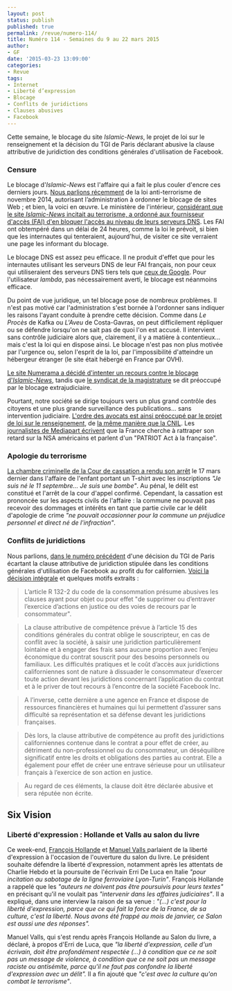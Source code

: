 ```yaml
---
layout: post
status: publish
published: true
permalink: /revue/numero-114/
title: Numéro 114 - Semaines du 9 au 22 mars 2015
author:
- GF
date: '2015-03-23 13:09:00'
categories:
- Revue
tags:
- Internet
- Liberté d’expression
- Blocage
- Conflits de juridictions
- Clauses abusives
- Facebook
---
```


Cette semaine, le blocage du site _Islamic-News_, le projet de loi sur le renseignement et la décision du TGI de Paris déclarant abusive la clause attributive de juridiction des conditions générales d'utilisation de Facebook.

### Censure

Le blocage d'_Islamic-News_ est l'affaire qui a fait le plus couler d'encre ces derniers jours. [Nous parlions récemment](/revue/numero-110/) de la loi anti-terrorisme de novembre 2014, autorisant l’administration à ordonner le blocage de sites Web ; et bien, la voici en œuvre. Le ministère de l'intérieur, [considérant que le site _Islamic-News_ incitait au terrorisme, a ordonné aux fournisseur d'accès (FAI) d'en bloquer l'accès au niveau de leurs serveurs DNS](http://www.numerama.com/magazine/32492-un-site-d-information-islamique-censure-en-france-sans-decision-judiciaire.html). Les FAI ont obtempéré dans un délai de 24 heures, comme la loi le prévoit, si bien que les internautes qui tenteraient, aujourd'hui, de visiter ce site verraient une page les informant du blocage.

Le blocage DNS est assez peu efficace. Il ne produit d'effet que pour les internautes utilisant les serveurs DNS de leur FAI français, non pour ceux qui utiliseraient des serveurs DNS tiers tels que [ceux de Google](https://developers.google.com/speed/public-dns/). Pour l'utilisateur _lambda_, pas nécessairement averti, le blocage est néanmoins efficace.

Du point de vue juridique, un tel blocage pose de nombreux problèmes. Il n'est pas motivé car l'administration s'est bornée à l'ordonner sans indiquer les raisons l'ayant conduite à prendre cette décision. Comme dans _Le Procès_ de Kafka ou _L'Aveu_ de Costa-Gavras, on peut difficilement répliquer ou se défendre lorsqu'on ne sait pas de quoi l'on est accusé. Il intervient sans contrôle judiciaire alors que, clairement, il y a matière à contentieux... mais c'est la loi qui en dispose ainsi. Le blocage n'est pas non plus motivée par l'urgence ou, selon l'esprit de la loi, par l'impossibilité d'atteindre un hébergeur étranger (le site était hébergé en France par OVH).

[Le site Numerama a décidé d'intenter un recours contre le blocage d'_Islamic-News_](http://www.numerama.com/magazine/32554-pourquoi-numerama-intente-un-recours-contre-la-censure-d-islamic-news.html), tandis que [le syndicat de la magistrature](http://www.numerama.com/magazine/32528-blocages-sans-juge-le-syndicat-de-la-magistrature-preoccupe.html) se dit préoccupé par le blocage extrajudiciaire.

Pourtant, notre société se dirige toujours vers un plus grand contrôle des citoyens et une plus grande surveillance des publications... sans intervention judiciaire. [L'ordre des avocats est ainsi préoccupé par le projet de loi sur le renseignement](http://www.numerama.com/magazine/32537-l-ordre-des-avocats-reclame-la-presence-du-juge-dans-la-loi-renseignement.html), de [la même manière que la CNIL](http://www.laquadrature.net/fr/lemonde-les-critiques-de-la-cnil-contre-le-projet-de-loi-sur-le-renseignement). Les [journalistes de Mediapart écrivent](http://www.laquadrature.net/fr/mediapart-loi-renseignement-la-france-veut-rattraper-son-retard-sur-la-nsa) que la France cherche à rattraper son retard sur la NSA américains et parlent d'un "PATRIOT Act à la française".

### Apologie du terrorisme

[La chambre criminelle de la Cour de cassation a rendu son arrêt](http://www.net-iris.fr/veille-juridique/jurisprudence/34357/apologie-du-terrorisme-la-cour-de-cassation-se-prononce.php) le 17 mars dernier dans l'affaire de l'enfant portant un T-shirt avec les inscriptions _"Je suis né le 11 septembre... Je suis une bombe"_. Au pénal, le délit est constitué et l'arrêt de la cour d'appel confirmé. Cependant, la cassation est prononcée sur les aspects civils de l'affaire : la commune ne pouvait pas recevoir des dommages et intérêts en tant que partie civile car le délit d'apologie de crime _"ne pouvait occasionner pour la commune un préjudice personnel et direct né de l'infraction"_.

### Conflits de juridictions

Nous parlions, [dans le numéro précédent](/revue/numero-113/) d'une décision du TGI de Paris écartant la clause attributive de juridiction stipulée dans les conditions générales d'utilisation de Facebook au profit du for californien. [Voici la décision intégrale](http://www.legalis.net/spip.php?page=jurisprudence-decision&id_article=4515) et quelques motifs extraits :

> L’article R 132-2 du code de la consommation présume abusives les clauses ayant pour objet ou pour effet "de supprimer ou d’entraver l’exercice d’actions en justice ou des voies de recours par le consommateur".

> La clause attributive de compétence prévue à l’article 15 des conditions générales du contrat oblige le souscripteur, en cas de conflit avec la société, à saisir une juridiction particulièrement lointaine et à engager des frais sans aucune proportion avec l’enjeu économique du contrat souscrit pour des besoins personnels ou familiaux. Les difficultés pratiques et le coût d’accès aux juridictions californiennes sont de nature à dissuader le consommateur d’exercer toute action devant les juridictions concernant l’application du contrat et à le priver de tout recours à l’encontre de la société Facebook Inc.

> A l’inverse, cette dernière a une agence en France et dispose de ressources financières et humaines qui lui permettent d’assurer sans difficulté sa représentation et sa défense devant les juridictions françaises.

> Dès lors, la clause attributive de compétence au profit des juridictions californiennes contenue dans le contrat a pour effet de créer, au détriment du non-professionnel ou du consommateur, un déséquilibre significatif entre les droits et obligations des parties au contrat. Elle a également pour effet de créer une entrave sérieuse pour un utilisateur français à l’exercice de son action en justice.

> Au regard de ces éléments, la clause doit être déclarée abusive et sera réputée non écrite.

## Six Vision

### Liberté d'expression : Hollande et Valls au salon du livre

Ce week-end, [François Hollande](http://www.bfmtv.com/politique/salon-du-livre-bain-de-foule-pour-fleur-pellerin-et-francois-hollande-870555.html) et [Manuel Valls ](http://www.bfmtv.com/politique/affaire-de-luca-valls-defend-la-liberte-d-expression-d-un-ecrivain-870773.html)parlaient de la liberté d'expression à l'occasion de l'ouverture du salon du livre. Le président souhaite défendre la liberté d'expression, notamment après les attentats de Charlie Hebdo et la poursuite de l'écrivain Erri De Luca en Italie _"pour incitation au sabotage de la ligne ferroviaire Lyon-Turin"_. François Hollande a rappelé que les _"auteurs ne doivent pas être poursuivis pour leurs textes"_ en précisant qu'il ne voulait pas _"intervenir dans les affaires judiciaires"_. Il a expliqué, dans une interview la raison de sa venue : _"(...) c'est pour la liberté d'expression, parce que ce qui fait la force de la France, de sa culture, c'est la liberté. Nous avons été frappé au mois de janvier, ce Salon est aussi une des réponses"._ 

Manuel Valls, qui s'est rendu après François Hollande au Salon du livre, a déclaré, à propos d'Erri de Luca, que _"la liberté d'expression, celle d'un écrivain, doit être profondément respectée (...) à condition que ce ne soit pas un message de violence, à condition que ce ne soit pas un message raciste ou antisémite, parce qu'il ne faut pas confondre la liberté d'expression avec un délit"._ Il a fin ajouté que _"c'est avec la culture qu'on combat le terrorisme"_. 